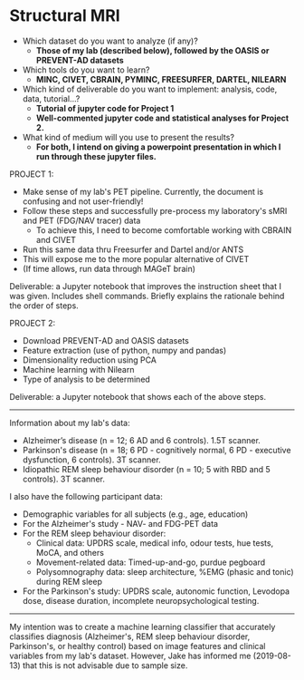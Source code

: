 # Structural MRI


- Which dataset do you want to analyze (if any)? 
  - **Those of my lab (described below), followed by the OASIS or PREVENT-AD datasets**
-	Which tools do you want to learn? 
    - **MINC, CIVET, CBRAIN, PYMINC, FREESURFER, DARTEL, NILEARN**
- Which kind of deliverable do you want to implement: analysis, code, data, tutorial...? 
  - **Tutorial of jupyter code for Project 1**
  - **Well-commented jupyter code and statistical analyses for Project 2.** 
- What kind of medium will you use to present the results? 
  - **For both, I intend on giving a powerpoint presentation in which I run through these jupyter files.**


PROJECT 1:  

- Make sense of my lab's PET pipeline. Currently, the document is confusing and not user-friendly! 
- Follow these steps and successfully pre-process my laboratory's sMRI and PET (FDG/NAV tracer) data
  - To achieve this, I need to become comfortable working with CBRAIN and CIVET
-	Run this same data thru Freesurfer and Dartel and/or ANTS
  - This will expose me to the more popular alternative of CIVET
- (If time allows, run data through MAGeT brain)

Deliverable: a Jupyter notebook that improves the instruction sheet that I was given. Includes shell commands. Briefly explains the rationale behind the order of steps.  

PROJECT 2: 

- Download PREVENT-AD and OASIS datasets
- Feature extraction (use of python, numpy and pandas) 
- Dimensionality reduction using PCA
- Machine learning with Nilearn 
- Type of analysis to be determined

Deliverable: a Jupyter notebook that shows each of the above steps. 


---------------------------

Information about my lab's data: 

- Alzheimer’s disease (n = 12; 6 AD and 6 controls). 1.5T scanner. 
- Parkinson's disease (n = 18; 6 PD - cognitively normal, 6 PD - executive dysfunction, 6 controls). 3T scanner. 
- Idiopathic REM sleep behaviour disorder (n = 10; 5 with RBD and 5 controls). 3T scanner. 
 
I also have the following participant data:

- Demographic variables for all subjects (e.g., age, education)
- For the Alzheimer's study - NAV- and FDG-PET data
- For the REM sleep behaviour disorder: 
    - Clinical data: UPDRS scale, medical info, odour tests, hue tests, MoCA, and others
    - Movement-related data: Timed-up-and-go, purdue pegboard
    - Polysomnography data: sleep architecture, %EMG (phasic and tonic) during REM sleep
- For the Parkinson's study: UPDRS scale, autonomic function, Levodopa dose, disease duration, incomplete neuropsychological testing. 

-------------

My intention was to create a machine learning classifier that accurately classifies diagnosis (Alzheimer's, REM sleep behaviour disorder, Parkinson's, or healthy control) based on image features and clinical variables from my lab's dataset. However, Jake has informed me (2019-08-13) that this is not advisable due to sample size.   
